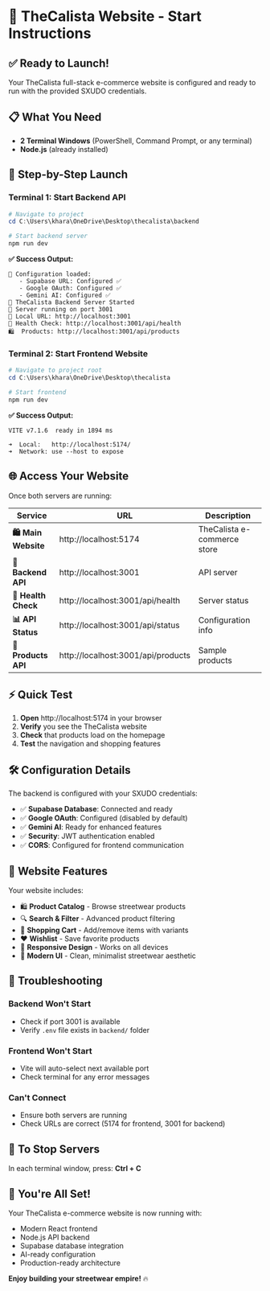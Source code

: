 # 🚀 TheCalista Website - Start Instructions

## ✅ Ready to Launch!

Your TheCalista full-stack e-commerce website is configured and ready to run with the provided SXUDO credentials.

## 📋 What You Need

- **2 Terminal Windows** (PowerShell, Command Prompt, or any terminal)
- **Node.js** (already installed)

## 🎯 Step-by-Step Launch

### Terminal 1: Start Backend API

```powershell
# Navigate to project
cd C:\Users\khara\OneDrive\Desktop\thecalista\backend

# Start backend server
npm run dev
```

**✅ Success Output:**
```
🔧 Configuration loaded:
   - Supabase URL: Configured ✅
   - Google OAuth: Configured ✅  
   - Gemini AI: Configured ✅
🚀 TheCalista Backend Server Started
📍 Server running on port 3001
🔗 Local URL: http://localhost:3001
💚 Health Check: http://localhost:3001/api/health
🛍️  Products: http://localhost:3001/api/products
```

### Terminal 2: Start Frontend Website

```powershell
# Navigate to project root
cd C:\Users\khara\OneDrive\Desktop\thecalista

# Start frontend
npm run dev
```

**✅ Success Output:**
```
VITE v7.1.6  ready in 1894 ms

➜  Local:   http://localhost:5174/
➜  Network: use --host to expose
```

## 🌐 Access Your Website

Once both servers are running:

| Service | URL | Description |
|---------|-----|-------------|
| **🛍️ Main Website** | http://localhost:5174 | TheCalista e-commerce store |
| **🔧 Backend API** | http://localhost:3001 | API server |
| **💚 Health Check** | http://localhost:3001/api/health | Server status |
| **📊 API Status** | http://localhost:3001/api/status | Configuration info |
| **🛒 Products API** | http://localhost:3001/api/products | Sample products |

## ⚡ Quick Test

1. **Open** http://localhost:5174 in your browser
2. **Verify** you see the TheCalista website
3. **Check** that products load on the homepage
4. **Test** the navigation and shopping features

## 🛠️ Configuration Details

The backend is configured with your SXUDO credentials:

- ✅ **Supabase Database**: Connected and ready
- ✅ **Google OAuth**: Configured (disabled by default)
- ✅ **Gemini AI**: Ready for enhanced features  
- ✅ **Security**: JWT authentication enabled
- ✅ **CORS**: Configured for frontend communication

## 🎨 Website Features

Your website includes:

- 🛍️ **Product Catalog** - Browse streetwear products
- 🔍 **Search & Filter** - Advanced product filtering
- 🛒 **Shopping Cart** - Add/remove items with variants
- ❤️ **Wishlist** - Save favorite products
- 📱 **Responsive Design** - Works on all devices
- 🎯 **Modern UI** - Clean, minimalist streetwear aesthetic

## 🚨 Troubleshooting

### Backend Won't Start
- Check if port 3001 is available
- Verify `.env` file exists in `backend/` folder

### Frontend Won't Start  
- Vite will auto-select next available port
- Check terminal for any error messages

### Can't Connect
- Ensure both servers are running
- Check URLs are correct (5174 for frontend, 3001 for backend)

## 🔄 To Stop Servers

In each terminal window, press: **Ctrl + C**

## 🎉 You're All Set!

Your TheCalista e-commerce website is now running with:
- Modern React frontend
- Node.js API backend  
- Supabase database integration
- AI-ready configuration
- Production-ready architecture

**Enjoy building your streetwear empire!** 🔥